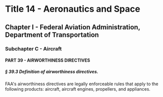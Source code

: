 
# Title 14 - Aeronautics and Space
## Chapter I - Federal Aviation Administration, Department of Transportation
### Subchapter C - Aircraft
#### PART 39 - AIRWORTHINESS DIRECTIVES
##### § 39.3 Definition of airworthiness directives.

FAA's airworthiness directives are legally enforceable rules that apply to the following products: aircraft, aircraft engines, propellers, and appliances.
